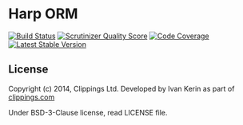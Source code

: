 # Harp ORM

[![Build Status](https://travis-ci.org/clippings/luna.png?branch=master)](https://travis-ci.org/clippings/luna)
[![Scrutinizer Quality Score](https://scrutinizer-ci.com/g/clippings/luna/badges/quality-score.png?s=57a2e2c70f39e76cd55d7d6d7938a56404deb468)](https://scrutinizer-ci.com/g/clippings/luna/)
[![Code Coverage](https://scrutinizer-ci.com/g/clippings/luna/badges/coverage.png?s=ffc98c29ef43ccddf14b2df890f230a9c1d99e18)](https://scrutinizer-ci.com/g/clippings/luna/)
[![Latest Stable Version](https://poser.pugx.org/openbuildings/luna/v/stable.png)](https://packagist.org/packages/openbuildings/luna)



## License


Copyright (c) 2014, Clippings Ltd. Developed by Ivan Kerin as part of [clippings.com](http://clippings.com)

Under BSD-3-Clause license, read LICENSE file.
